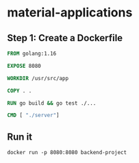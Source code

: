 # material-applications #

## Step 1: Create a Dockerfile ##

``` Dockerfile
FROM golang:1.16

EXPOSE 8080

WORKDIR /usr/src/app

COPY . .

RUN go build && go test ./...

CMD [ "./server"]
```

## Run it ##

`docker run -p 8080:8080 backend-project`
